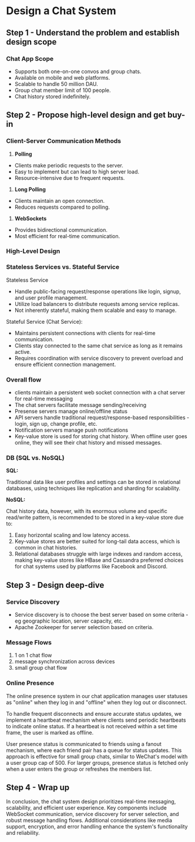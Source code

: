 # Design a Chat System

## Step 1 - Understand the problem and establish design scope

### Chat App Scope

- Supports both one-on-one convos and group chats.
- Available on mobile and web platforms.
- Scalable to handle 50 million DAU.
- Group chat member limit of 100 people.
- Chat history stored indefinitely.

## Step 2 - Propose high-level design and get buy-in

### Client-Server Communication Methods

1. **Polling**
- Clients make periodic requests to the server.
- Easy to implement but can lead to high server load.
- Resource-intensive due to frequent requests.
1. **Long Polling**
- Clients maintain an open connection.
- Reduces requests compared to polling.
1. **WebSockets**
- Provides bidirectional communication.
- Most efficient for real-time communication.

### High-Level Design

### Stateless Services vs. Stateful Service

Stateless Service

- Handle public-facing request/response operations like login, signup, and user profile management.
- Utilize load balancers to distribute requests among service replicas.
- Not inherently stateful, making them scalable and easy to manage.

Stateful Service (Chat Service):

- Maintains persistent connections with clients for real-time communication.
- Clients stay connected to the same chat service as long as it remains active.
- Requires coordination with service discovery to prevent overload and ensure efficient connection management.

### Overall flow

- clients maintain a persistent web socket connection with a chat server for real-time messaging
- The chat servers facilitate message sending/receiving
- Presense servers manage online/offline status
- API servers handle traditional request/response-based responsibilities - login, sign up, change profile, etc.
- Notification servers manage push notifications
- Key-value store is used for storing chat history. When offline user goes online, they will see their chat history and missed messages.

### DB (SQL vs. NoSQL)

**SQL:**

Traditional data like user profiles and settings can be stored in relational databases, using techniques like replication and sharding for scalability.

**NoSQL:**

Chat history data, however, with its enormous volume and specific read/write pattern, is recommended to be stored in a key-value store due to:

1. Easy horizontal scaling and low latency access.
2. Key-value stores are better suited for long-tail data access, which is common in chat histories.
3. Relational databases struggle with large indexes and random access, making key-value stores like HBase and Cassandra preferred choices for chat systems used by platforms like Facebook and Discord.

## Step 3 - Design deep-dive

### Service Discovery

- Service discovery is to choose the best server based on some criteria - eg geographic location, server capacity, etc.
- Apache Zookeeper for server selection based on criteria.

### Message Flows

1. 1 on 1 chat flow 
2. message synchronization across devices 
3. small group chat flow 

### Online Presence

The online presence system in our chat application manages user statuses as "online" when they log in and "offline" when they log out or disconnect.

To handle frequent disconnects and ensure accurate status updates, we implement a heartbeat mechanism where clients send periodic heartbeats to indicate online status. If a heartbeat is not received within a set time frame, the user is marked as offline.

User presence status is communicated to friends using a fanout mechanism, where each friend pair has a queue for status updates. This approach is effective for small group chats, similar to WeChat's model with a user group cap of 500. For larger groups, presence status is fetched only when a user enters the group or refreshes the members list.

## Step 4 - Wrap up

In conclusion, the chat system design prioritizes real-time messaging, scalability, and efficient user experience. Key components include WebSocket communication, service discovery for server selection, and robust message handling flows. Additional considerations like media support, encryption, and error handling enhance the system's functionality and reliability.